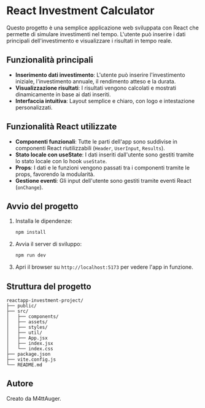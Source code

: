 # React Investment Calculator

Questo progetto è una semplice applicazione web sviluppata con React che permette di simulare investimenti nel tempo. L'utente può inserire i dati principali dell'investimento e visualizzare i risultati in tempo reale.

## Funzionalità principali

- **Inserimento dati investimento**: L'utente può inserire l'investimento iniziale, l'investimento annuale, il rendimento atteso e la durata.
- **Visualizzazione risultati**: I risultati vengono calcolati e mostrati dinamicamente in base ai dati inseriti.
- **Interfaccia intuitiva**: Layout semplice e chiaro, con logo e intestazione personalizzati.

## Funzionalità React utilizzate

- **Componenti funzionali**: Tutte le parti dell'app sono suddivise in componenti React riutilizzabili (`Header`, `UserInput`, `Results`).
- **Stato locale con useState**: I dati inseriti dall'utente sono gestiti tramite lo stato locale con lo hook `useState`.
- **Props**: I dati e le funzioni vengono passati tra i componenti tramite le props, favorendo la modularità.
- **Gestione eventi**: Gli input dell'utente sono gestiti tramite eventi React (`onChange`).

## Avvio del progetto

1. Installa le dipendenze:
   ```bash
   npm install
   ```
2. Avvia il server di sviluppo:
   ```bash
   npm run dev
   ```
3. Apri il browser su `http://localhost:5173` per vedere l'app in funzione.

## Struttura del progetto

```
reactapp-investment-project/
├── public/
├── src/
│   ├── components/
│   ├── assets/
│   ├── styles/
│   ├── util/
│   ├── App.jsx
│   ├── index.jsx
│   └── index.css
├── package.json
├── vite.config.js
└── README.md
```

## Autore

Creato da M4ttAuger.
